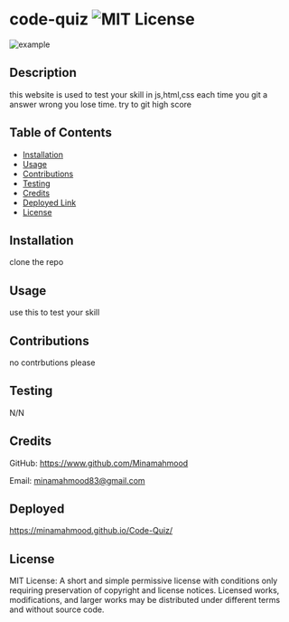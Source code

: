 # code-quiz ![MIT License](https://img.shields.io/badge/License-MIT-Green)

![example](https://user-images.githubusercontent.com/56496370/109451953-83d1fe00-7a03-11eb-8a27-0dba9fcff7f3.gif)

## Description

this website is used to test your skill in js,html,css each time you git a answer wrong you lose time. try to git high score

## Table of Contents

- [Installation](#installation)
- [Usage](#usage)
- [Contributions](#contributions)
- [Testing](#testing)
- [Credits](#credits)
- [Deployed Link](#Deployed)
- [License](#license)

## Installation

clone the repo

## Usage

use this to test your skill

## Contributions

no contrbutions please

## Testing

N/N

## Credits

GitHub: https://www.github.com/Minamahmood

Email: minamahmood83@gmail.com

## Deployed

https://minamahmood.github.io/Code-Quiz/

## License

MIT License: A short and simple permissive license with conditions only requiring preservation of copyright and license notices. Licensed works, modifications, and larger works may be distributed under different terms and without source code.
